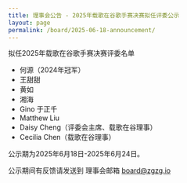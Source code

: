 ```yaml
---
title: 理事会公告 - 2025年载歌在谷歌手赛决赛拟任评委公示
layout: page
permalink: /board/2025-06-18-announcement/
---
```


拟任2025年载歌在谷歌手赛决赛评委名单

- 何源（2024年冠军）
- 王甜甜
- 黄如
- 湘海
- Gino 于正千
- Matthew Liu
- Daisy Cheng（评委会主席、载歌在谷理事）
- Cecilia Chen（载歌在谷理事）

公示期为2025年6月18日-2025年6月24日。

公示期间有反馈请发送到 理事会邮箱 board@zgzg.io






